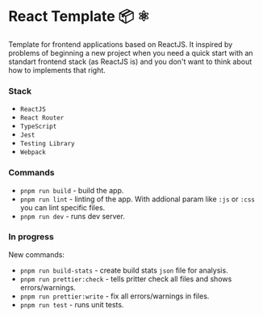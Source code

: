 # React Template 📦 ⚛️

Template for frontend applications based on ReactJS. It inspired by problems of beginning a new project when you need a quick start with an standart frontend stack (as ReactJS is) and you don't want to think about how to implements that right.

### Stack

- `ReactJS`
- `React Router`
- `TypeScript`
- `Jest`
- `Testing Library`
- `Webpack`

### Commands

- `pnpm run build` - build the app.
- `pnpm run lint` - linting of the app. With addional param like `:js` or `:css` you can lint specific files.
- `pnpm run dev` - runs dev server.

### In progress

New commands:

- `pnpm run build-stats` - create build stats `json` file for analysis.
- `pnpm run prettier:check` - tells pritter check all files and shows errors/warnings.
- `pnpm run prettier:write` - fix all errors/warnings in files.
- `pnpm run test` - runs unit tests.
